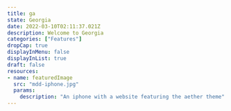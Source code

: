 ```yaml
---
title: ga
state: Georgia
date: 2022-03-10T02:11:37.021Z
description: Welcome to Georgia
categories: ["Features"]
dropCap: true
displayInMenu: false
displayInList: true
draft: false
resources:
- name: featuredImage
  src: "mdd-iphone.jpg"
  params:
    description: "An iphone with a website featuring the aether theme"
---
```

